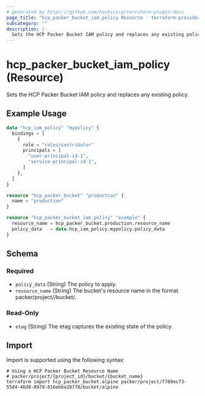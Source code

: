 ```yaml
---
# generated by https://github.com/hashicorp/terraform-plugin-docs
page_title: "hcp_packer_bucket_iam_policy Resource - terraform-provider-hcp"
subcategory: ""
description: |-
  Sets the HCP Packer Bucket IAM policy and replaces any existing policy.
---
```


# hcp_packer_bucket_iam_policy (Resource)

Sets the HCP Packer Bucket IAM policy and replaces any existing policy.

## Example Usage

```terraform
data "hcp_iam_policy" "mypolicy" {
  bindings = [
    {
      role = "roles/contributor"
      principals = [
        "user-principal-id-1",
        "service-principal-id-1",
      ]
    },
  ]
}

resource "hcp_packer_bucket" "production" {
  name = "production"
}

resource "hcp_packer_bucket_iam_policy" "example" {
  resource_name = hcp_packer_bucket.production.resource_name
  policy_data   = data.hcp_iam_policy.mypolicy.policy_data
}
```

<!-- schema generated by tfplugindocs -->
## Schema

### Required

- `policy_data` (String) The policy to apply.
- `resource_name` (String) The bucket's resource name in the format packer/project/<project ID>/bucket/<bucket name>.

### Read-Only

- `etag` (String) The etag captures the existing state of the policy.

## Import

Import is supported using the following syntax:

```shell
# Using a HCP Packer Bucket Resource Name
# packer/project/{project_id}/bucket/{bucket_name}
terraform import hcp_packer_bucket.alpine packer/project/f709ec73-55d4-46d8-897d-816ebba28778/bucket/alpine
```
